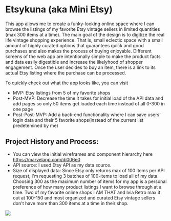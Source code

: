 # Etsykuna (aka Mini Etsy)

This app allows me to create a funky-looking online space where I can browse the listings of my favorite Etsy vintage sellers in limited quantities (max 300 items at a time). The main goal of the design is to digitize the real life vintage shopping experience. That is, small eclectic space with a small amount of highly curated options that guarantees quick and good purchases and also makes the process of buying enjoyable. Different screens of the web app are intentionally simple to make the product facts and data easily digestible and increase the likelyhood of shopper engagement. Once the user decides to buy an item, there is a link to its actual Etsy listing where the purchase can be processed.

To quickly check out what the app looks like, you can visit 

* MVP: Etsy listings from 5 of my favorite shops
* Post-MVP: Decrease the time it takes for initial load of the API data and add pages so only 50 items get loaded each time instead of all 0-300 in one page
* Post-Post-MVP: Add a back-end functionality where I can save users' login data and their 5 favorite shops(instead of the current list predetemined by me)


## Project History and Process:
* You can view the initial wireframes and component hierarchy here https://marvelapp.com/di006e0
* API source: I used Etsy API as my data source.
* Size of displayed data: Since Etsy only returns max of 100 items per API request, I'm requesting 3 batches of 100-items to load all of my data. Choosing 300 as the maximum number of items for my app is a personal preference of how many product listings I want to browse through at a time. Two of my favorite online shops I AM THAT and Ivia Retro max it out at 100-150 and most organized and curated Etsy vintage sellers don't have more than 300 items at a time in their shop.


![](https://media.giphy.com/media/Wn74RUT0vjnoU98Hnt/giphy.gif)


